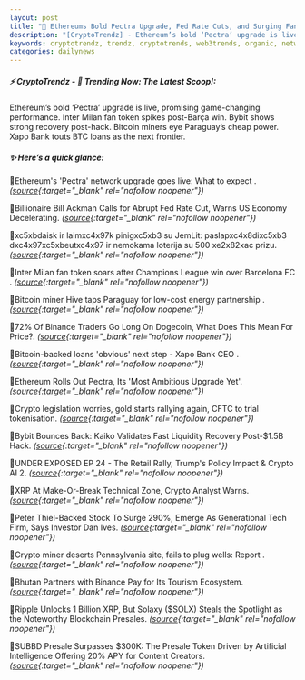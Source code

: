 ```yaml
---
layout: post
title: "🌌 Ethereums Bold Pectra Upgrade, Fed Rate Cuts, and Surging Fan Tokens Bitcoin news"
description: "[CryptoTrendz] - Ethereum’s bold ‘Pectra’ upgrade is live, promising game-changing performance. Inter Milan fan token spikes post-Barça win. Bybit shows strong recovery post-hack. Bitcoin miners eye Paraguay’s cheap power. Xapo Bank touts BTC loans as the next frontier."
keywords: cryptotrendz, trendz, cryptotrends, web3trends, organic, network, token, AI, miner, Crypto, Paraguay, Binance, Analyst, stablecoin, CEO
categories: dailynews
---
```


##### ⚡ CryptoTrendz - 📌 *Trending Now: The Latest Scoop!:*

Ethereum’s bold ‘Pectra’ upgrade is live, promising game-changing performance. Inter Milan fan token spikes post-Barça win. Bybit shows strong recovery post-hack. Bitcoin miners eye Paraguay’s cheap power. Xapo Bank touts BTC loans as the next frontier.

##### ✨ *Here’s a quick glance:*


🔹Ethereum's 'Pectra' network upgrade goes live: What to expect . *([source](https://s.avyag.com/m5sy){:target="_blank" rel="nofollow noopener"})*

🔹Billionaire Bill Ackman Calls for Abrupt Fed Rate Cut, Warns US Economy Decelerating. *([source](https://s.avyag.com/w35k){:target="_blank" rel="nofollow noopener"})*

🔹xc5xbdaisk ir laimxc4x97k pinigxc5xb3 su JemLit: paslapxc4x8dixc5xb3 dxc4x97xc5xbeutxc4x97 ir nemokama loterija su 500 xe2x82xac prizu. *([source](https://s.avyag.com/5lln){:target="_blank" rel="nofollow noopener"})*

🔹Inter Milan fan token soars after Champions League win over Barcelona FC . *([source](https://s.avyag.com/mj6h){:target="_blank" rel="nofollow noopener"})*

🔹Bitcoin miner Hive taps Paraguay for low-cost energy partnership . *([source](https://s.avyag.com/9xtc){:target="_blank" rel="nofollow noopener"})*

🔹72% Of Binance Traders Go Long On Dogecoin, What Does This Mean For Price?. *([source](https://s.avyag.com/4kor){:target="_blank" rel="nofollow noopener"})*

🔹Bitcoin-backed loans 'obvious' next step - Xapo Bank CEO . *([source](https://s.avyag.com/u9kr){:target="_blank" rel="nofollow noopener"})*

🔹Ethereum Rolls Out Pectra, Its 'Most Ambitious Upgrade Yet'. *([source](https://s.avyag.com/ej78){:target="_blank" rel="nofollow noopener"})*

🔹Crypto legislation worries, gold starts rallying again, CFTC to trial tokenisation. *([source](https://s.avyag.com/4u9s){:target="_blank" rel="nofollow noopener"})*

🔹Bybit Bounces Back: Kaiko Validates Fast Liquidity Recovery Post-$1.5B Hack. *([source](https://s.avyag.com/nsby){:target="_blank" rel="nofollow noopener"})*

🔹UNDER EXPOSED EP 24 - The Retail Rally, Trump's Policy Impact & Crypto AI 2. *([source](https://s.avyag.com/rybk){:target="_blank" rel="nofollow noopener"})*

🔹XRP At Make-Or-Break Technical Zone, Crypto Analyst Warns. *([source](https://s.avyag.com/9cku){:target="_blank" rel="nofollow noopener"})*

🔹Peter Thiel-Backed Stock To Surge 290%, Emerge As Generational Tech Firm, Says Investor Dan Ives. *([source](https://s.avyag.com/34m1){:target="_blank" rel="nofollow noopener"})*

🔹Crypto miner deserts Pennsylvania site, fails to plug wells: Report . *([source](https://s.avyag.com/mmfq){:target="_blank" rel="nofollow noopener"})*

🔹Bhutan Partners with Binance Pay for Its Tourism Ecosystem. *([source](https://s.avyag.com/s6mt){:target="_blank" rel="nofollow noopener"})*

🔹Ripple Unlocks 1 Billion XRP, But Solaxy ($SOLX) Steals the Spotlight as the Noteworthy Blockchain Presales. *([source](https://s.avyag.com/dccr){:target="_blank" rel="nofollow noopener"})*

🔹SUBBD Presale Surpasses $300K: The Presale Token Driven by Artificial Intelligence Offering 20% APY for Content Creators. *([source](https://s.avyag.com/fawf){:target="_blank" rel="nofollow noopener"})*
